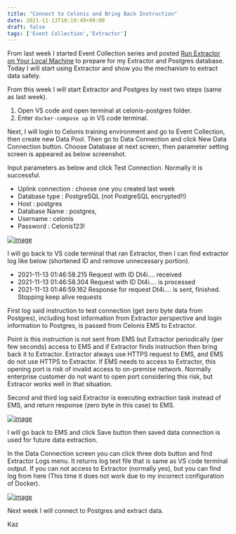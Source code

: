 ```yaml
---
title: "Connect to Celonis and Bring Back Instruction"
date: 2021-11-13T10:19:49+09:00
draft: false
tags: ['Event Collection','Extractor']
---
```


From last week I started Event Collection series and posted [Run Extractor on Your Local Machine](../2021-11-06-run-extractor-on-your-local-machine) to prepare for my Extractor and Postgres database. Today I will start using Extractor and show you the mechanism to extract data safely. 

From this week I will start Extractor and Postgres by next two steps (same as last week).
1. Open VS code and open terminal at celonis-postgres folder.
1. Enter `docker-compose up` in VS code terminal.

Next, I will login to Celonis training environment and go to Event Collection, then create new Data Pool. Then go to Data Connection and click New Data Connection button. Choose Database at next screen, then parameter setting screen is appeared as below screenshot.

Input parameters as below and click Test Connection. Normally it is successful.

- Uplink connection : choose one you created last week
- Database type : PostgreSQL (not PostgreSQL encrypted!!)
- Host : postgres
- Database Name : postgres,
- Username : celonis
- Password : Celonis123!

[![image](https://user-images.githubusercontent.com/67397583/141601188-6fd71779-f5ae-4be7-bae8-67c74cd56a3e.png)](https://user-images.githubusercontent.com/67397583/141601188-6fd71779-f5ae-4be7-bae8-67c74cd56a3e.png)

I will go back to VS code terminal that ran Extractor, then I can find extractor log like below (shortened ID and remove unnecessary portion).

- 2021-11-13 01:46:58.215 Request with ID Dt4i.... received  
- 2021-11-13 01:46:58.304 Request with ID Dt4i.... is processed 
- 2021-11-13 01:46:59.162 Response for request Dt4i.... is sent, finished. Stopping keep alive requests 

First log said instruction to test connection (get zero byte data from Postgres), including host information from Extractor perspective and login information to Postgres, is passed from Celonis EMS to Extractor. 

Point is this instruction is not sent from EMS but Extractor periodically (per few seconds) access to EMS and if Extractor finds instruction then bring back it to Extractor. Extractor always use HTTPS request to EMS, and EMS do not use HTTPS to Extractor. If EMS needs to access to Extractor, this opening port is risk of invalid access to on-premise network. Normally enterprise customer do not want to open port considering this risk, but Extracor works well in that situation.

Second and third log said Extractor is executing extraction task instead of EMS, and return response (zero byte in this case) to EMS.

[![image](https://user-images.githubusercontent.com/67397583/141602382-ae8f0127-dd35-496c-8792-c1913f90301d.png)](https://user-images.githubusercontent.com/67397583/141602382-ae8f0127-dd35-496c-8792-c1913f90301d.png)

I will go back to EMS and click Save button then saved data connection is used for future data extraction. 

In the Data Connection screen you can click three dots button and find Extractor Logs menu. It returns log text file that is same as VS code terminal output. If you can not access to Extractor (normally yes), but you can find log from here (This time it does not work due to my incorrect configuration of Docker).

[![image](https://user-images.githubusercontent.com/67397583/141602837-971e0582-5421-44c1-87c9-b8c209508de4.png)](https://user-images.githubusercontent.com/67397583/141602837-971e0582-5421-44c1-87c9-b8c209508de4.png)

Next week I will connect to Postgres and extract data.

Kaz